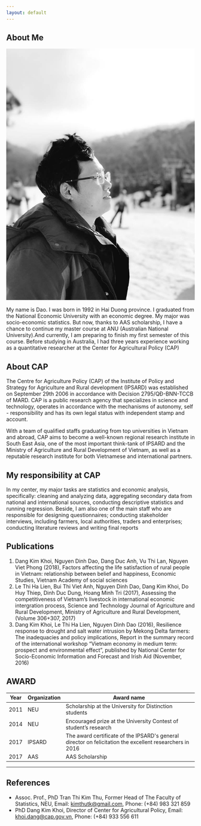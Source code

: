 ```yaml
---
layout: default
---
```


## About Me

<img class="profile-picture" src="daonguyen.jpg">

My name is Dao. I was born in 1992 in Hai Duong province. I graduated from the National Economic University with an economic degree. My major was socio-economic statistics. But now, thanks to AAS scholarship, I have a chance to continue my master course at ANU (Australian National University).And currently, I am preparing to finish my first semester of this course. Before studying in Australia, I had three years experience working as a quantitative researcher at the Center for Agricultural Policy (CAP)


## About CAP

The Centre for Agriculture Policy (CAP) of the Institute of Policy and Strategy for Agriculture and Rural development (IPSARD) was established on September 29th 2006 in accordance with Decision 2795/QĐ-BNN-TCCB of MARD. CAP is a public research agency that specializes in science and technology, operates in accordance with the mechanisms of autonomy, self - responsibility and has its own legal status with independent stamp and account.

With a team of qualified staffs graduating from top universities in Vietnam and abroad, CAP aims to become a well-known regional research institute in South East Asia, one of the most important think-tank of IPSARD and the Ministry of Agriculture and Rural Development of Vietnam, as well as a reputable research institute for both Vietnamese and international partners.

## My responsibility at CAP

In my center, my major tasks are statistics and economic analysis, specifically: cleaning and analyzing data, aggregating secondary data from national and international sources, conducting descriptive statistics and running regression. Beside, I am also one of the main staff who are responsible for designing questionnaires; conducting stakeholder interviews, including farmers, local authorities, traders and enterprises; conducting literature reviews and writing final reports

## Publications

1. Dang Kim Khoi, Nguyen Dinh Dao, Dang Duc Anh, Vu Thi Lan, Nguyen Viet Phong (2018), Factors affecting the life satisfaction of rural people in Vietnam: relationship between belief and happiness, Economic Studies, Vietnam Academy of social sciences
2. Le Thi Ha Lien, Bui Thi Viet Anh, Nguyen Dinh Dao, Dang Kim Khoi, Do Huy Thiep, Dinh Duc Dung, Hoang Minh Tri (2017), Assessing the competitiveness of Vietnam’s livestock in international economic intergration process, Science and Technology Journal of Agriculture and Rural Development, Ministry of Agriculture and Rural Development, (Volume 306+307, 2017)
3. Dang Kim Khoi, Le Thi Ha Lien, Nguyen Dinh Dao (2016), Resilience response to drought and salt water intrusion by Mekong Delta farmers: The inadequacies and policy implications, Report in the summary record of the international workshop “Vietnam economy in medium term: prospect and environmental effect”, published by National Center for Socio-Economic Information and Forecast and Irish Aid (November, 2016)

## AWARD

Year | Organization | Award name
-----|-------|--------
2011 | NEU  | Scholarship at the University for Distinction students
2014 | NEU | Encouraged prize at the University Contest of student’s research
2017 | IPSARD | The award certificate of the IPSARD's general director on felicitation the excellent researchers in 2016
2017 | AAS |  AAS Scholarship

---

## References

* Assoc. Prof., PhD Tran Thi Kim Thu, Former Head of The Faculty of Statistics, NEU, Email: kimthutk@gmail.com, Phone: (+84) 983 321 859
* PhD Dang Kim Khoi, Director of Center for Agricultural Policy, Email: khoi.dang@cap.gov.vn, Phone: (+84) 933 556 611
